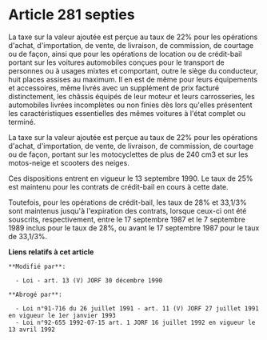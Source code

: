 # Article 281 septies

La taxe sur la valeur ajoutée est perçue au taux de 22% pour les opérations d'achat, d'importation, de vente, de livraison,
de commission, de courtage ou de façon, ainsi que pour les opérations de location ou de crédit-bail portant sur les voitures
automobiles conçues pour le transport de personnes ou à usages mixtes et comportant, outre le siège du conducteur, huit
places assises au maximum. Il en est de même pour leurs équipements et accessoires, même livrés avec un supplément de prix
facturé distinctement, les châssis équipés de leur moteur et leurs carrosseries, les automobiles livrées incomplètes ou non
finies dès lors qu'elles présentent les caractéristiques essentielles des mêmes voitures à l'état complet ou terminé.

La taxe sur la valeur ajoutée est perçue au taux de 22% pour les opérations d'achat, d'importation, de vente, de livraison,
de commission, de courtage ou de façon, portant sur les motocyclettes de plus de 240 cm3 et sur les motos-neige et scooters
des neiges.

Ces dispositions entrent en vigueur le 13 septembre 1990. Le taux de 25% est maintenu pour les contrats de crédit-bail en
cours à cette date.

Toutefois, pour les opérations de crédit-bail, les taux de 28% et 33,1/3% sont maintenus jusqu'à l'expiration des contrats,
lorsque ceux-ci ont été souscrits, respectivement, entre le 17 septembre 1987 et le 7 septembre 1989 inclus pour le taux de
28%, ou avant le 17 septembre 1987 pour le taux de 33,1/3%.

**Liens relatifs à cet article**

	**Modifié par**:

	  - Loi - art. 13 (V) JORF 30 décembre 1990

	**Abrogé par**:

	  - Loi n°91-716 du 26 juillet 1991 - art. 11 (V) JORF 27 juillet 1991 en vigueur le 1er janvier 1993
	  - Loi n°92-655 1992-07-15 art. 1 JORF 16 juillet 1992 en vigueur le 13 avril 1992
